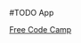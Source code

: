 #TODO App 

[Free Code Camp](https://www.freecodecamp.org/news/learn-crud-operations-in-javascript-by-building-todo-app)
